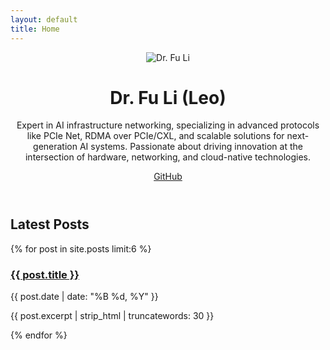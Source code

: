 ```yaml
---
layout: default
title: Home
---
```


<header class="profile-section">
    <div class="profile-image">
        <img src="{{ '/assets/leopic-round.png' | relative_url }}" alt="Dr. Fu Li">
    </div>
    <div class="bio">
        <h1>Dr. Fu Li (Leo)</h1>
        <p>Expert in AI infrastructure networking, specializing in advanced protocols like PCIe Net, RDMA over PCIe/CXL, and scalable solutions for next-generation AI systems. Passionate about driving innovation at the intersection of hardware, networking, and cloud-native technologies.</p>
        <div class="social-links">
            <a href="https://github.com/leoustc" target="_blank">GitHub</a>
            <!-- Add more social links as needed -->
        </div>
    </div>
</header>

<main class="posts-section">
    <h2>Latest Posts</h2>
    <div class="posts-grid">
        {% for post in site.posts limit:6 %}
        <article class="post-card">
            <h3><a href="{{ post.url | relative_url }}">{{ post.title }}</a></h3>
            <div class="post-meta">{{ post.date | date: "%B %d, %Y" }}</div>
            <p>{{ post.excerpt | strip_html | truncatewords: 30 }}</p>
        </article>
        {% endfor %}
    </div>
</main>